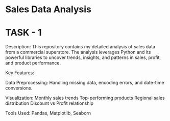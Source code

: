 # Sales Data Analysis 

# TASK - 1

Description:
This repository contains my detailed analysis of sales data from a commercial superstore. The analysis leverages Python and its powerful libraries to uncover trends, insights, and patterns in sales, profit, and product performance.

Key Features:

Data Preprocessing: Handling missing data, encoding errors, and date-time conversions.

Visualization:
Monthly sales trends
Top-performing products
Regional sales distribution
Discount vs Profit relationship

Tools Used: Pandas, Matplotlib, Seaborn
